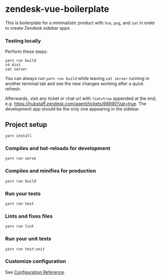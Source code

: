 # zendesk-vue-boilerplate

This is boilerplate for a minimalistic product with `Vue`, `pug`, and `zat` in order to create Zendesk sidebar apps.

### Testing locally
Perform these steps:

```
yarn run build
cd dist
zat server
```

You can always run `yarn run build` while leaving `zat server` running in another terminal tab and see the new changes working after a quick refresh.

Afterwards, visit any ticket or chat url with `?zat=true` appended at the end, e.g. https://hubstaff.zendesk.com/agent/tickets/68890?zat=true.  The development app should be the only one appearing in the sidebar.

## Project setup
```
yarn install
```

### Compiles and hot-reloads for development
```
yarn run serve
```

### Compiles and minifies for production
```
yarn run build
```

### Run your tests
```
yarn run test
```

### Lints and fixes files
```
yarn run lint
```

### Run your unit tests
```
yarn run test:unit
```

### Customize configuration
See [Configuration Reference](https://cli.vuejs.org/config/).
